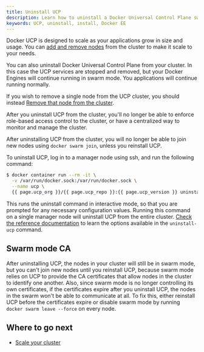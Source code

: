 ```yaml
---
title: Uninstall UCP
description: Learn how to uninstall a Docker Universal Control Plane swarm.
keywords: UCP, uninstall, install, Docker EE
---
```

Docker UCP is designed to scale as your applications grow in size and usage. You can [add and remove nodes](../configure/scale-your-cluster.md) from the cluster to make it scale to your needs.

You can also uninstall Docker Universal Control Plane from your cluster. In this case the UCP services are stopped and removed, but your Docker Engines will continue running in swarm mode. You applications will continue running normally.

If you wish to remove a single node from the UCP cluster, you should instead [Remove that node from the cluster](../configure/scale-your-cluster.md).

After you uninstall UCP from the cluster, you'll no longer be able to enforce role-based access control to the cluster, or have a centralized way to monitor and manage the cluster.

After uninstalling UCP from the cluster, you will no longer be able to join new nodes using `docker swarm join`, unless you reinstall UCP.

To uninstall UCP, log in to a manager node using ssh, and run the following command:

```bash
$ docker container run --rm -it \
  -v /var/run/docker.sock:/var/run/docker.sock \
  --name ucp \
  {{ page.ucp_org }}/{{ page.ucp_repo }}:{{ page.ucp_version }} uninstall-ucp --interactive
```

This runs the uninstall command in interactive mode, so that you are prompted for any necessary configuration values. Running this command on a single manager node will uninstall UCP from the entire cluster. [Check the reference documentation](../../../reference/cli/index.md) to learn the options available in the `uninstall-ucp` command.

## Swarm mode CA

After uninstalling UCP, the nodes in your cluster will still be in swarm mode, but you can't join new nodes until you reinstall UCP, because swarm mode relies on UCP to provide the CA certificates that allow nodes in the cluster to identify one another. Also, since swarm mode is no longer controlling its own certificates, if the certificates expire after you uninstall UCP, the nodes in the swarm won't be able to communicate at all. To fix this, either reinstall UCP before the certificates expire or disable swarm mode by running `docker swarm leave --force` on every node.

## Where to go next

* [Scale your cluster](../configure/scale-your-cluster.md)